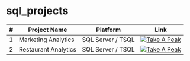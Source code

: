 # sql_projects


|#| Project Name | Platform | Link|
|---|---|---|---|
|1| Marketing Analytics | SQL Server / TSQL |[![Take A Peak](https://img.shields.io/badge/Take_A_Peak-blue?logo=Github)](https://github.com/abs-hasan/Restaurant_Analytics)|
|2|Restaurant Analytics | SQL Server / TSQL |[![Take A Peak](https://img.shields.io/badge/Take_A_Peak-blue?logo=Github)](https://github.com/abs-hasan/Marketing_Analytics_DVD_Rental_Store)|
